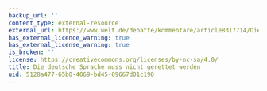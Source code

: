 ```yaml
---
backup_url: ''
content_type: external-resource
external_url: https://www.welt.de/debatte/kommentare/article8317714/Die-deutsche-Sprache-muss-nicht-gerettet-werden.html
has_external_licence_warning: true
has_external_license_warning: true
is_broken: ''
license: https://creativecommons.org/licenses/by-nc-sa/4.0/
title: Die deutsche Sprache muss nicht gerettet werden
uid: 5128a477-65b0-4069-bd45-09667d01c198
---
```

